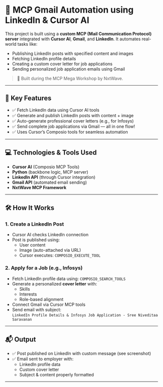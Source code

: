 # 🚀 MCP Gmail Automation using LinkedIn & Cursor AI

This project is built using a **custom MCP (Mail Communication Protocol) server** integrated with **Cursor AI**, **Gmail**, and **LinkedIn**. It automates real-world tasks like:
- Publishing LinkedIn posts with specified content and images
- Fetching LinkedIn profile details
- Creating a custom cover letter for job applications
- Sending personalized job application emails using Gmail

> 🎯 Built during the MCP Mega Workshop by NxtWave.

---

## 📌 Key Features

- ✅ Fetch LinkedIn data using Cursor AI tools
- ✅ Generate and publish LinkedIn posts with content + image
- ✅ Auto-generate professional cover letters (e.g., for Infosys)
- ✅ Send complete job applications via Gmail — all in one flow!
- ✅ Uses Cursor’s Composio tools for seamless automation

---

## 💻 Technologies & Tools Used

- **Cursor AI** (Composio MCP Tools)
- **Python** (backbone logic, MCP server)
- **LinkedIn API** (through Cursor integration)
- **Gmail API** (automated email sending)
- **NxtWave MCP Framework**

---

## 🛠️ How It Works

### 1. **Create a LinkedIn Post**
- Cursor AI checks LinkedIn connection
- Post is published using:
  - User content
  - Image (auto-attached via URL)
  - Cursor executes: `COMPOSIO_EXECUTE_TOOL`

### 2. **Apply for a Job (e.g., Infosys)**
- Fetch LinkedIn profile data using: `COMPOSIO_SEARCH_TOOLS`
- Generate a personalized **cover letter** with:
  - Skills
  - Interests
  - Role-based alignment
- Connect Gmail via Cursor MCP tools
- Send email with subject:  
  `LinkedIn Profile Details & Infosys Job Application - Sree Niveditaa Saravanan`

---

## 📬 Output

- ✅ Post published on LinkedIn with custom message (see screenshot)
- ✅ Email sent to employer with:
  - LinkedIn profile data
  - Custom cover letter
  - Subject & content properly formatted

---


